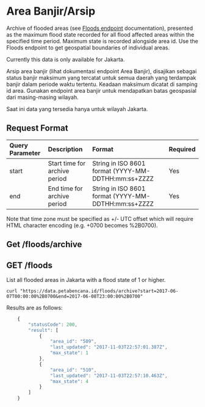 # Area Banjir/Arsip

Archive of flooded areas \(see [Floods endpoint](areabanjir.md) documentation\), presented as the maximum flood state recorded for all flood affected areas within the specified time period. Maximum state is recorded alongside area id. Use the Floods endpoint to get geospatial boundaries of individual areas.

Currently this data is only available for Jakarta.

Arsip area banjir \(lihat dokumentasi endpoint Area Banjir\), disajikan sebagai status banjir maksimum yang tercatat untuk semua daerah yang terdampak banjir dalam periode waktu tertentu. Keadaan maksimum dicatat di samping id area. Gunakan endpoint area banjir untuk mendapatkan batas geospasial dari masing-masing wilayah.

‌Saat ini data yang tersedia hanya untuk wilayah Jakarta.

## Request Format

| Query Parameter | Description | Format | Required |
| :--- | :--- | :--- | :--- |
| start | Start time for archive period | String in ISO 8601 format \(YYYY-MM-DDTHH:mm:ss+ZZZZ | Yes |
| end | End time for archive period | String in ISO 8601 format \(YYYY-MM-DDTHH:mm:ss+ZZZZ | Yes |

Note that time zone must be specified as +/- UTC offset which will require HTML character encoding \(e.g. +0700 becomes %2B0700\).

## Get /floods/archive

## GET /floods

List all flooded areas in Jakarta with a flood state of 1 or higher.

```text
curl "https://data.petabencana.id/floods/archive?start=2017-06-07T00:00:00%2B0700&end=2017-06-08T23:00:00%2B0700"
```

Results are as follows:

```javascript
    {
        "statusCode": 200,
        "result": [
            {
                "area_id": "509",
                "last_updated": "2017-11-03T22:57:01.387Z",
                "max_state": 1
            },
            {
                "area_id": "510",
                "last_updated": "2017-11-03T22:57:10.463Z",
                "max_state": 4
            }
        ]
    }
```

